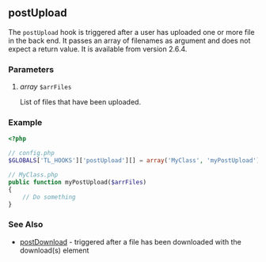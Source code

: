 postUpload
----------

The `postUpload` hook is triggered after a user has uploaded one or more file in the back end. It passes an array of filenames as argument and does not expect a return value. It is available from version 2.6.4.


### Parameters ###

1. *array* `$arrFiles`

	List of files that have been uploaded.


### Example ###

```php
<?php

// config.php
$GLOBALS['TL_HOOKS']['postUpload'][] = array('MyClass', 'myPostUpload');

// MyClass.php
public function myPostUpload($arrFiles)
{
    // Do something
}
```


### See Also ###

- [postDownload](postDownload.md) - triggered after a file has been downloaded with the download(s) element
